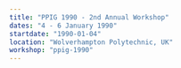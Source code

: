 ```yaml
---
title: "PPIG 1990 - 2nd Annual Workshop"
dates: "4 - 6 January 1990"
startdate: "1990-01-04"
location: "Wolverhampton Polytechnic, UK"
workshop: "ppig-1990"
---
```

